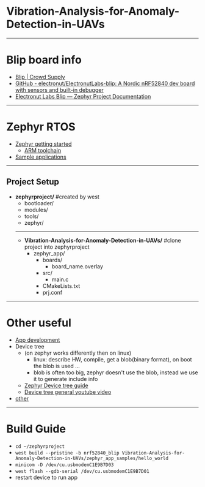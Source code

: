 # Vibration-Analysis-for-Anomaly-Detection-in-UAVs

---
# Blip board info
- [ Blip | Crowd Supply](https://www.crowdsupply.com/electronut-labs/blip)
- [ GitHub - electronut/ElectronutLabs-blip: A Nordic nRF52840 dev board with sensors and built-in debugger](https://github.com/electronut/ElectronutLabs-blip)
- [ Electronut Labs Blip — Zephyr Project Documentation](https://docs.zephyrproject.org/latest/boards/arm/nrf52840_blip/doc/index.html)

---
# Zephyr RTOS
- [Zephyr getting started](https://docs.zephyrproject.org/latest/getting_started/index.html#)
  - [ARM toolchain](https://docs.zephyrproject.org/latest/getting_started/toolchain_3rd_party_x_compilers.html#gnu-arm-embedded)
- [Sample applications](https://docs.zephyrproject.org/latest/samples/index.html#samples-and-demos)
---

## Project Setup
<!-- Create a zephyr dev env and clone this repo into the top dir to match this folder structure -->

- **zephyrproject/** #created by west
  - bootloader/
  - modules/
  - tools/
  - zephyr/
  - ---
  - **Vibration-Analysis-for-Anomaly-Detection-in-UAVs/** #clone project into zephyrproject
    - zephyr_app/
      - boards/
        - board_name.overlay
      - src/
        - main.c
      - CMakeLists.txt
      - prj.conf

---
# Other useful
- [App development](https://docs.zephyrproject.org/latest/application/index.html#application)
- Device tree
  - (on zephyr works differently then on linux)
    - linux: describe HW, compile, get a blob(binary format), on boot the blob is used ...
    - blob is often too big, zephyr doesn't use the blob, instead we use it to generate include info
  - [Zephyr Device tree guide](https://docs.zephyrproject.org/latest/guides/dts/index.html)
  - [Device tree general youtube video](https://www.youtube.com/watch?v=Nz6aBffv-Ek)
- [other](https://www.youtube.com/watch?v=oOoyRDXzO6g)
---
# Build Guide
- `cd ~/zephyrproject`
- `west build --pristine -b nrf52840_blip Vibration-Analysis-for-Anomaly-Detection-in-UAVs/zephyr_app_samples/hello_world`
- `minicom -D /dev/cu.usbmodemC1E9B7D03`
- `west flash --gdb-serial /dev/cu.usbmodemC1E9B7D01`
- restart device to run app
